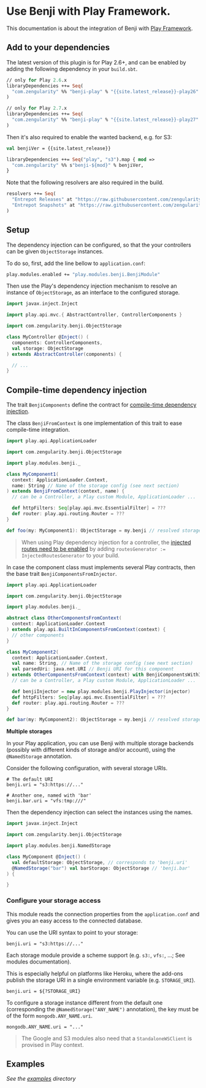 # Use Benji with Play Framework.

This documentation is about the integration of Benji with [Play Framework](https://playframework.com/).

## Add to your dependencies

The latest version of this plugin is for Play 2.6+, and can be enabled by adding the following dependency in your `build.sbt`.

```ocaml
// only for Play 2.6.x
libraryDependencies ++= Seq(
  "com.zengularity" %% "benji-play" % "{{site.latest_release}}-play26"
)

// only for Play 2.7.x
libraryDependencies ++= Seq(
  "com.zengularity" %% "benji-play" % "{{site.latest_release}}-play27"
)
```

Then it's also required to enable the wanted backend, e.g. for S3:

```ocaml
val benjiVer = {{site.latest_release}}

libraryDependencies ++= Seq("play", "s3").map { mod =>
  "com.zengularity" %% s"benji-${mod}" % benjiVer,
}
```

Note that the following resolvers are also required in the build.

```ocaml
resolvers ++= Seq(
  "Entrepot Releases" at "https://raw.githubusercontent.com/zengularity/entrepot/master/releases",
  "Entrepot Snapshots" at "https://raw.githubusercontent.com/zengularity/entrepot/master/snapshots"
)
```

## Setup

The dependency injection can be configured, so that the your controllers can be given `ObjectStorage` instances.

To do so, first, add the line bellow to `application.conf`:

```ocaml
play.modules.enabled += "play.modules.benji.BenjiModule"
```

Then use the Play's dependency injection mechanism to resolve an instance of `ObjectStorage`, as an interface to the configured storage.

```scala
import javax.inject.Inject

import play.api.mvc.{ AbstractController, ControllerComponents }

import com.zengularity.benji.ObjectStorage

class MyController @Inject() (
  components: ControllerComponents,
  val storage: ObjectStorage
) extends AbstractController(components) {

  // ...
}
```

## Compile-time dependency injection

The trait `BenjiComponents` define the contract for [compile-time dependency injection](https://playframework.com/documentation/latest/ScalaCompileTimeDependencyInjection).

The class `BenjiFromContext` is one implementation of this trait to ease compile-time integration.

```scala
import play.api.ApplicationLoader

import com.zengularity.benji.ObjectStorage

import play.modules.benji._

class MyComponent1(
  context: ApplicationLoader.Context,
  name: String // Name of the storage config (see next section)
) extends BenjiFromContext(context, name) {
  // can be a Controller, a Play custom Module, ApplicationLoader ...

  def httpFilters: Seq[play.api.mvc.EssentialFilter] = ???
  def router: play.api.routing.Router = ???
}

def foo(my: MyComponent1): ObjectStorage = my.benji // resolved storage
```

> When using Play dependency injection for a controller, the [injected routes need to be enabled](https://www.playframework.com/documentation/latest/ScalaRouting#Dependency-Injection) by adding `routesGenerator := InjectedRoutesGenerator` to your build.

In case the component class must implements several Play contracts, then the base trait `BenjiComponentsFromInjector`.

```scala
import play.api.ApplicationLoader

import com.zengularity.benji.ObjectStorage

import play.modules.benji._

abstract class OtherComponentsFromContext(
  context: ApplicationLoader.Context
) extends play.api.BuiltInComponentsFromContext(context) {
  // other components
}

class MyComponent2(
  context: ApplicationLoader.Context,
  val name: String, // Name of the storage config (see next section)
  val parsedUri: java.net.URI // Benji URI for this component
) extends OtherComponentsFromContext(context) with BenjiComponentsWithInjector {
  // can be a Controller, a Play custom Module, ApplicationLoader ...

  def benjiInjector = new play.modules.benji.PlayInjector(injector)
  def httpFilters: Seq[play.api.mvc.EssentialFilter] = ???
  def router: play.api.routing.Router = ???
}

def bar(my: MyComponent2): ObjectStorage = my.benji // resolved storage
```

**Multiple storages**

In your Play application, you can use Benji with multiple storage backends (possibly with different kinds of storage and/or account), using the `@NamedStorage` annotation.

Consider the following configuration, with several storage URIs.

```
# The default URI
benji.uri = "s3:https://..."

# Another one, named with 'bar'
benji.bar.uri = "vfs:tmp:///"
```

Then the dependency injection can select the instances using the names.

```scala
import javax.inject.Inject

import com.zengularity.benji.ObjectStorage

import play.modules.benji.NamedStorage

class MyComponent @Inject() (
  val defaultStorage: ObjectStorage, // corresponds to 'benji.uri'
  @NamedStorage("bar") val barStorage: ObjectStorage // 'benji.bar'
) {

}
```

### Configure your storage access

This module reads the connection properties from the `application.conf` and gives you an easy access to the connected database.

You can use the URI syntax to point to your storage:

```
benji.uri = "s3:https://..."
```

Each storage module provide a scheme support (e.g. `s3:`, `vfs:`, ...; See modules documentation).

This is especially helpful on platforms like Heroku, where the add-ons publish the storage URI in a single environment variable (e.g. `STORAGE_URI`).

```
benji.uri = ${?STORAGE_URI}
```

To configure a storage instance different from the default one (corresponding the `@NamedStorage("ANY_NAME")` annotation), the key must be of the form `mongodb.ANY_NAME.uri`.

```
mongodb.ANY_NAME.uri = "..."
```

> The Google and S3 modules also need that a `StandaloneWSClient` is provised in Play context.

## Examples

*See the [examples](https://github.com/zengularity/benji/tree/master/examples) directory*
